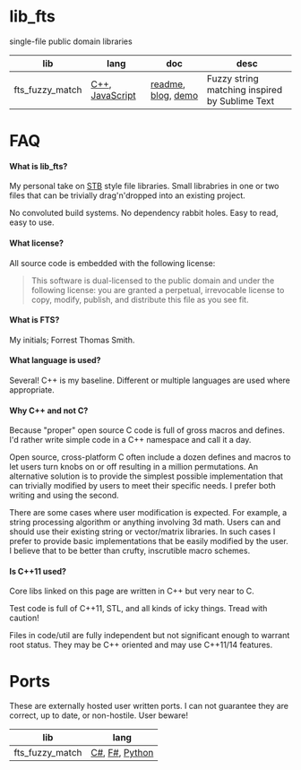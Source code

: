 lib_fts
===

single-file public domain libraries

lib | lang | doc | desc
---- | --- | --- | ---
fts_fuzzy_match | [C++](https://github.com/forrestthewoods/lib_fts/blob/master/code/fts_fuzzy_match.h), [JavaScript](https://github.com/forrestthewoods/lib_fts/blob/master/code/fts_fuzzy_match.js) | [readme](https://github.com/forrestthewoods/lib_fts/blob/master/docs/fuzzy_match.md), [blog](https://blog.forrestthewoods.com/reverse-engineering-sublime-text-s-fuzzy-match-4cffeed33fdb#.m9cmfqknc), [demo](https://s3-us-west-2.amazonaws.com/forrestthewoods.staticweb/lib_fts/tests/fuzzy_match/fts_fuzzy_match_test.html) | Fuzzy string matching inspired by Sublime Text

FAQ
===

#### What is lib_fts?
My personal take on [STB](https://github.com/nothings/stb) style file libraries. Small librabries in one or two files that can be trivially drag'n'dropped into an existing project.

No convoluted build systems. No dependency rabbit holes. Easy to read, easy to use.

#### What license?
All source code is embedded with the following license:

> This software is dual-licensed to the public domain and under the following license: you are granted a perpetual, irrevocable license to copy, modify, publish, and distribute this file as you see fit.

#### What is FTS?
My initials; Forrest Thomas Smith.

#### What language is used?
Several! C++ is my baseline. Different or multiple languages are used where appropriate.

#### Why C++ and not C?
Because "proper" open source C code is full of gross macros and defines. I'd rather write simple code in a C++ namespace and call it a day.

Open source, cross-platform C often include a dozen defines and macros to let users turn knobs on or off resulting in a million permutations. An alternative solution is to provide the simplest possible implementation that can trivially modified by users to meet their specific needs. I prefer both writing and using the second.

There are some cases where user modification is expected. For example, a string processing algorithm or anything involving 3d math. Users can and should use their existing string or vector/matrix libraries. In such cases I prefer to provide basic implementations that be easily modified by the user. I believe that to be better than crufty, inscrutible macro schemes.

#### Is C++11 used?
Core libs linked on this page are written in C++ but very near to C. 

Test code is full of C++11, STL, and all kinds of icky things. Tread with caution!

Files in code/util are fully independent but not significant enough to warrant root status. They may be C++ oriented and may use C++11/14 features.

Ports
===

These are externally hosted user written ports. I can not guarantee they are correct, up to date, or non-hostile. User beware!

lib | lang
--------------------- | --------
fts_fuzzy_match | [C#](https://github.com/CDillinger/lib_fts/blob/7b9f6783f74b4c31d8a09e5306b8e5558a28f67a/code/fts_fuzzy_match.cs), [F#](https://github.com/xavierzwirtz/lib_fts/blob/939fc8730334a97156ca1e0791ae11250154a1f4/code/fts_fuzzy_match.fsx), [Python](https://gist.github.com/menzenski/f0f846a254d269bd567e2160485f4b89)